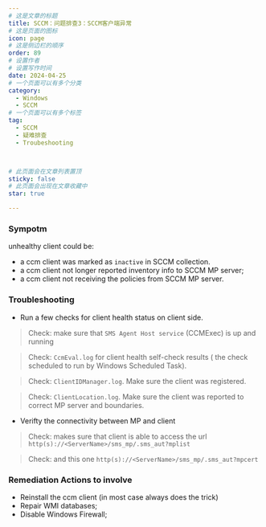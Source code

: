 ```yaml
---
# 这是文章的标题
title: SCCM：问题排查3：SCCM客户端异常
# 这是页面的图标
icon: page
# 这是侧边栏的顺序
order: 89
# 设置作者
# 设置写作时间
date: 2024-04-25
# 一个页面可以有多个分类
category:
  - Windows
  - SCCM
# 一个页面可以有多个标签
tag:
  - SCCM
  - 疑难排查
  - Troubeshooting



# 此页面会在文章列表置顶
sticky: false
# 此页面会出现在文章收藏中
star: true

---
```



### Sympotm

unhealthy client could be:

- a ccm client was marked as `inactive` in SCCM collection.
- a ccm client not longer reported inventory info to SCCM MP server;
- a ccm client not receiving the policies from SCCM MP server.

### Troubleshooting

- Run a few checks for client health status on client side.

> Check: make sure that `SMS Agent Host service` (CCMExec) is up and running

> Check: `CcmEval.log` for client health self-check results ( the check scheduled to run by Windows Scheduled Task).

> Check: `ClientIDManager.log`. Make sure the client was registered.

> Check: `ClientLocation.log`. Make sure the client was reported to correct MP server and boundaries.

- Verifty the connectivity between MP and client

> Check: makes sure that client is able to access the url  `http(s)://<ServerName>/sms_mp/.sms_aut?mplist`


> Check: and this one `http(s)://<ServerName>/sms_mp/.sms_aut?mpcert` 


### Remediation Actions to involve

- Reinstall the ccm client (in most case always does the trick)
- Repair WMI databases;
- Disable Windows Firewall;
